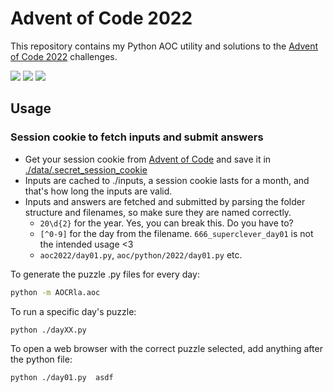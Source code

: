 # Advent of Code 2022

This repository contains my Python AOC utility and solutions to the [Advent of Code 2022](https://adventofcode.com/2022) challenges.

![](https://img.shields.io/badge/day%20📅-10-blue)
![](https://img.shields.io/badge/stars%20⭐-18-yellow)
![](https://img.shields.io/badge/days%20completed-9-red)
## Usage
### Session cookie to fetch inputs and submit answers
*  Get your session cookie from [Advent of Code](https://adventofcode.com/) and save it in [./data/.secret_session_cookie](./data/.secret_session_cookie)
*  Inputs are cached to ./inputs, a session cookie lasts for a month, and that's how long the inputs are valid.
*  Inputs and answers are fetched and submitted by parsing the folder structure and filenames, so make sure they are named correctly.
   * `20\d{2}` for the year. Yes, you can break this. Do you have to?
   * `[^0-9]` for the day from the filename. `666_superclever_day01` is not the intended usage <3
   * `aoc2022/day01.py`, `aoc/python/2022/day01.py` etc.

To generate the puzzle .py files for every day:
```bash
python -m AOCRla.aoc
```

To run a specific day's puzzle:
```bash
python ./dayXX.py
```

To open a web browser with the correct puzzle selected, add anything after the python file:
```bash
python ./day01.py  asdf
```
